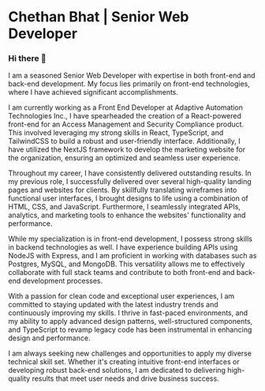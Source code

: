 # Chethan Bhat | Senior Web Developer

### Hi there 👋

I am a seasoned Senior Web Developer with expertise in both front-end and back-end development. My focus lies primarily on front-end technologies, where I have achieved significant accomplishments.

I am currently working as a Front End Developer at Adaptive Automation Technologies Inc., I have spearheaded the creation of a React-powered front-end for an Access Management and Security Compliance product. This involved leveraging my strong skills in React, TypeScript, and TailwindCSS to build a robust and user-friendly interface.  Additionally, I have utilized the NextJS framework to develop the marketing website for the organization, ensuring an optimized and seamless user experience.

Throughout my career, I have consistently delivered outstanding results. In my previous role, I successfully delivered over several high-quality landing pages and websites for clients. By skillfully translating wireframes into functional user interfaces, I brought designs to life using a combination of HTML, CSS, and JavaScript. Furthermore, I seamlessly integrated APIs, analytics, and marketing tools to enhance the websites' functionality and performance.

While my specialization is in front-end development, I possess strong skills in backend technologies as well. I have experience building APIs using NodeJS with Express, and I am proficient in working with databases such as Postgres, MySQL, and MongoDB. This versatility allows me to effectively collaborate with full stack teams and contribute to both front-end and back-end development processes.

With a passion for clean code and exceptional user experiences, I am committed to staying updated with the latest industry trends and continuously improving my skills. I thrive in fast-paced environments, and my ability to apply advanced design patterns, well-structured components, and TypeScript to revamp legacy code has been instrumental in enhancing design and performance.

I am always seeking new challenges and opportunities to apply my diverse technical skill set. Whether it's creating intuitive front-end interfaces or developing robust back-end solutions, I am dedicated to delivering high-quality results that meet user needs and drive business success.
